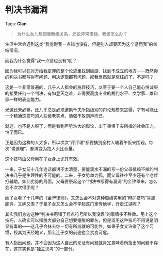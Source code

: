 # 判决书漏洞

Tags: **Clan**

> 为什么女儿想跟我断绝关系，还说非常恨我，我该怎么办？



生活中常会遇到这类“我觉得我一点错也没有，但是别人却要因为这个惩罚我”的纠结情况。

而我为什么觉得“我一点错也没有”呢？

因为我可以在对方给我定罪的整个论述里找到破绽、找到不成立的地方——既然你的判决书都写得有问题、判决逻辑都有问题，那我当然就是冤枉的了，不是吗？

这是一个非常普遍的、几乎人人都会的脱罪技巧，以至于要一个人自己能心悦诚服的接受任何一个判决，有如登天之难，非得要高度专业的裁判水平、文学家、雄辩家一样的表达能力。

光这还未必够，还几乎总是必须邀集千夫所指级别的舆论规模来震慑，才有可能让一个精通这技巧的人些微老实点，勉强不敢则声而已。

就这，也不是人服了，而是看到声势浩大的舆论，出于畏惧千夫所指的社会压力，怕了而已。

正是因为这样的人太多，所以次次“评评理”都要搞到全村人端着午饭来围观。每次“讲道理”，都演变为拉人头比音量。

这个技巧由父母用在子女身上尤其有效。

一来，子女前十几年连话都讲不太清楚，要能滴水不漏的写一份父母抵赖不掉的判决书几乎是生理性的不可能的。二来，子女势单力孤，而父母往往至少还有个老伴打辅助。如此劣势的局面，父母要祭起这个“判决书写得有漏洞”的金钟罩来，怎么会不次次得手呢？

而子女看了十几年的《金牌律师》，又怎么会不对这种超级实用的“辩护技巧”耳熟能详、又妒又羡？于是子女又怎么会不学起这门家传绝学，行走江湖呢？

其实我们身边这种“判决书用错了标点符号所以我没罪”的事情多不胜数。用上这个技巧，人确实可以摆脱大部分自己想要摆脱的罪名，但是滥用这种技巧不用说是明显有毒的——这几乎会抹去你一切有所成就的可能性，如果子女又沾染了这个习惯，视其为天经地义，那么连子女的前途也会岌岌可危。

有人指出问题，并不会因为这人自己的论证有问题就肯定意味着所指出的问题不存在，这其实也是“独立思考”的一部分。



